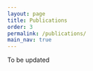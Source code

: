 ```yaml
---
layout: page
title: Publications
order: 3
permalink: /publications/
main_nav: true
---
```


To be updated
